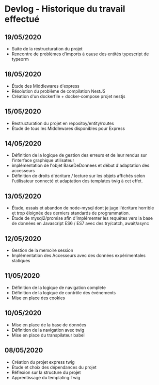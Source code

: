 # Devlog - Historique du travail effectué


## 19/05/2020

* Suite de la restructuration du projet 
* Rencontre de problèmes d'imports à cause des entités typescript de typeorm


## 18/05/2020

* Étude des Middlewares d'express
* Résolution du problème de compilation NestJS
* Création d'un dockerfile + docker-compose projet nestjs


## 15/05/2020

* Restructuration du projet en repositoy/entity/routes
* Étude de tous les Middlewares disponibles pour Express


## 14/05/2020

* Définition de la logique de gestion des erreurs et de leur rendus sur l'interface graphique utilisateur
* implémentation de l'objet BaseDeDonnees et début d'adaptation des accesseurs
* Définition de droits d'écriture / lecture sur les objets affichés selon l'utilisateur connecté et adaptation des templates twig à cet effet.


## 13/05/2020

* Étude, essais et abandon de node-mysql dont je juge l'écriture horrible et trop éloignée des derniers standards de programmation.
* Étude de mysql2/promise afin d'implémenter les requêtes vers la base de données en Javascript ES6 / ES7 avec des try/catch, await/async


## 12/05/2020

* Gestion de la memoire session
* Implémentation des Accesseurs avec des données expérimentales statiques


## 11/05/2020

* Définition de la logique de navigation complete
* Définition de la logique de contrôle des évènements
* Mise en place des cookies


## 10/05/2020

* Mise en place de la base de données
* Définition de la navigation avec twig
* Mise en place du transpilateur babel


## 08/05/2020

* Création du projet express twig
* Étude et choix des dépendances du projet
* Réflexion sur la structure du projet
* Apprentissage du templating Twig
